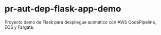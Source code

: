 # pr-aut-dep-flask-app-demo
Proyecto demo de Flask para despliegue autmático con AWS CodePipeline, ECS y Fargate.
